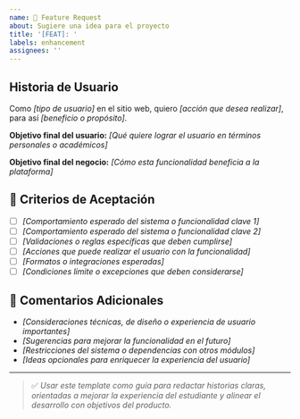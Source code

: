 ```yaml
---
name: 🧩 Feature Request
about: Sugiere una idea para el proyecto
title: '[FEAT]: '
labels: enhancement
assignees: ''
---
```


## Historia de Usuario

Como _[tipo de usuario]_ en el sitio web, quiero _[acción que desea realizar]_, para así _[beneficio o propósito]_.

**Objetivo final del usuario:** _[Qué quiere lograr el usuario en términos personales o académicos]_

**Objetivo final del negocio:** _[Cómo esta funcionalidad beneficia a la plataforma]_

## 📝 Criterios de Aceptación

- [ ] _[Comportamiento esperado del sistema o funcionalidad clave 1]_
- [ ] _[Comportamiento esperado del sistema o funcionalidad clave 2]_
- [ ] _[Validaciones o reglas específicas que deben cumplirse]_
- [ ] _[Acciones que puede realizar el usuario con la funcionalidad]_
- [ ] _[Formatos o integraciones esperadas]_
- [ ] _[Condiciones límite o excepciones que deben considerarse]_

## 📂 Comentarios Adicionales

- _[Consideraciones técnicas, de diseño o experiencia de usuario importantes]_
- _[Sugerencias para mejorar la funcionalidad en el futuro]_
- _[Restricciones del sistema o dependencias con otros módulos]_
- _[Ideas opcionales para enriquecer la experiencia del usuario]_

---

> ✅ _Usar este template como guía para redactar historias claras, orientadas a mejorar la experiencia del estudiante y alinear el desarrollo con objetivos del producto._
